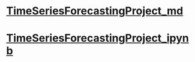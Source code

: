 # [TimeSeriesForecastingProject_md](Final_Exam_Hoang_Bich_Tram_Pham.md)
# [TimeSeriesForecastingProject_ipynb](Final_Exam_Hoang_Bich_Tram_Pham.ipynb)
